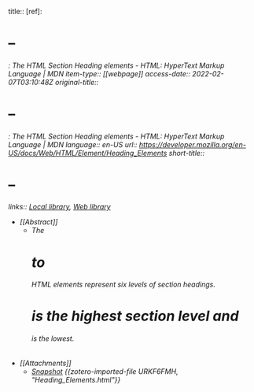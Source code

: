 title:: [ref]: <h1>–<h6>: The HTML Section Heading elements - HTML: HyperText Markup Language | MDN
item-type:: [[webpage]]
access-date:: 2022-02-07T03:10:48Z
original-title:: <h1>–<h6>: The HTML Section Heading elements - HTML: HyperText Markup Language | MDN
language:: en-US
url:: https://developer.mozilla.org/en-US/docs/Web/HTML/Element/Heading_Elements
short-title:: <h1>–<h6>
links:: [Local library](zotero://select/library/items/9SXZR7C8), [Web library](https://www.zotero.org/users/7570551/items/9SXZR7C8)

- [[Abstract]]
	- The <h1> to <h6> HTML elements represent six levels of section headings. <h1> is the highest section level and <h6> is the lowest.
- [[Attachments]]
	- [Snapshot](https://developer.mozilla.org/en-US/docs/Web/HTML/Element/Heading_Elements) {{zotero-imported-file URKF6FMH, "Heading_Elements.html"}}
